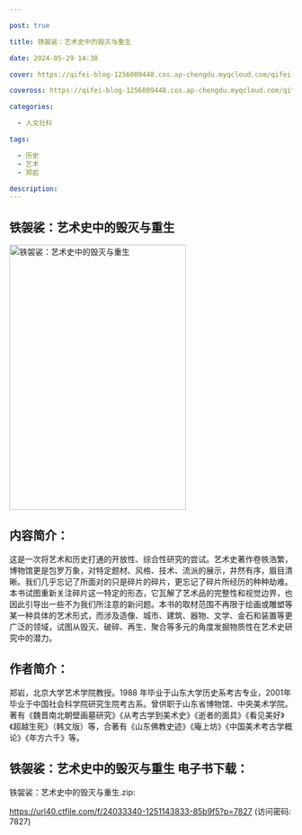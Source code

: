 ```yaml
---

post: true

title: 铁袈裟：艺术史中的毁灭与重生

date: 2024-05-29 14:38

cover: https://qifei-blog-1256009448.cos.ap-chengdu.myqcloud.com/qifei-blog/659a01e2871b83018ad44078.jpg

coveross: https://qifei-blog-1256009448.cos.ap-chengdu.myqcloud.com/qifei-blog/659a01e2871b83018ad44078.jpg

categories:

  - 人文社科

tags:

  - 历史
  - 艺术
  - 郑岩

description:
---
```


## 铁袈裟：艺术史中的毁灭与重生
<img alt="铁袈裟：艺术史中的毁灭与重生 " class="aligncenter loaded" data-was-processed="true" decoding="async" fetchpriority="high" height="471" src="https://qifei-blog-1256009448.cos.ap-chengdu.myqcloud.com/qifei-blog/659a01e2871b83018ad44078.jpg" style="cursor: zoom-in;" width="314"/>

## 内容简介：

这是一次将艺术和历史打通的开放性、综合性研究的尝试。艺术史著作卷帙浩繁，博物馆更是包罗万象，对特定题材、风格、技术、流派的展示，井然有序，眉目清晰。我们几乎忘记了所面对的只是碎片的碎片，更忘记了碎片所经历的种种劫难。本书试图重新关注碎片这一特定的形态，它瓦解了艺术品的完整性和视觉边界，也因此引导出一些不为我们所注意的新问题。本书的取材范围不再限于绘画或雕塑等某一种具体的艺术形式，而涉及造像、城市、建筑、器物、文学、金石和装置等更广泛的领域，试图从毁灭、破碎、再生、聚合等多元的角度发掘物质性在艺术史研究中的潜力。

## 作者简介：

郑岩，北京大学艺术学院教授。1988 年毕业于山东大学历史系考古专业，2001年毕业于中国社会科学院研究生院考古系。曾供职于山东省博物馆、中央美术学院。著有《魏晋南北朝壁画墓研究》《从考古学到美术史》《逝者的面具》《看见美好》《超越生死》（韩文版）等，合著有《山东佛教史迹》《庵上坊》《中国美术考古学概论》《年方六千》等。

## 铁袈裟：艺术史中的毁灭与重生 电子书下载：

铁袈裟：艺术史中的毁灭与重生.zip: 

https://url40.ctfile.com/f/24033340-1251143833-85b9f5?p=7827 (访问密码: 7827)

